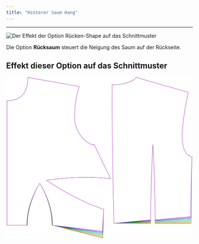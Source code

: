 ```yaml
---
title: "Hinterer Saum Hang"
---
```


---

![Der Effekt der Option Rücken-Shape auf das Schnittmuster](sample.png)

Die Option **Rücksaum** steuert die Neigung des Saum auf der Rückseite.

## Effekt dieser Option auf das Schnittmuster

![Dieses Bild zeigt den Effekt dieser Option, indem es mehrere Varianten überlagert, die einen anderen Wert für diese Option haben](bella_backhemslope_sample.svg "Effekt dieser Option auf das Schnittmuster")
